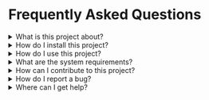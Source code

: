 # Frequently Asked Questions

<details>
<summary>What is this project about?</summary>

This project is a [brief description of your project]. It helps users to [main benefit/purpose].

Key features:
- Feature 1
- Feature 2
- Feature 3
</details>

<details>
<summary>How do I install this project?</summary>

```bash
# Installation steps here
npm install my-project

# Additional setup if needed
npm run setup
```
</details>

<details>
<summary>How do I use this project?</summary>

Here's a simple example of how to use this project:

```javascript
const myProject = require('my-project');

// Example usage
myProject.doSomething();
```
</details>

<details>
<summary>What are the system requirements?</summary>

- Requirement 1
- Requirement 2
- Requirement 3
</details>

<details>
<summary>How can I contribute to this project?</summary>

1. Fork the repository
2. Create your feature branch
3. Commit your changes
4. Push to the branch
5. Create a new Pull Request
</details>

<details>
<summary>How do I report a bug?</summary>

If you find a bug, please create an issue with the following information:
- Description of the bug
- Steps to reproduce
- Expected behavior
- Actual behavior
- Screenshots (if applicable)
</details>

<details>
<summary>Where can I get help?</summary>

- Check out our [documentation](link-to-docs)
- Join our [community forum](link-to-forum)
- Contact support at: support@example.com
</details>
